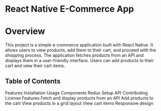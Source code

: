 # React Native E-Commerce App

# Overview

This project is a simple e-commerce application built with React Native. It allows users to view products, add them to their cart, and proceed with the shopping process. The application fetches products from an API and displays them in a user-friendly interface. Users can add products to their cart and view their cart items.

## Table of Contents

Features
Installation
Usage
Components
Redux Setup
API
Contributing
License
Features
Fetch and display products from an API
Add products to the cart
View products in a grid layout
View cart items
Responsive design
